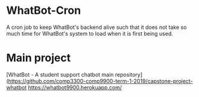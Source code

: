 # WhatBot-Cron
A cron job to keep WhatBot's backend alive such that it does not take so much time for WhatBot's system to load when it is first being used.  

# Main project
[WhatBot - A student support chatbot main repository](https://github.com/comp3300-comp9900-term-1-2019/capstone-project-whatbot
https://whatbot9900.herokuapp.com/ 
